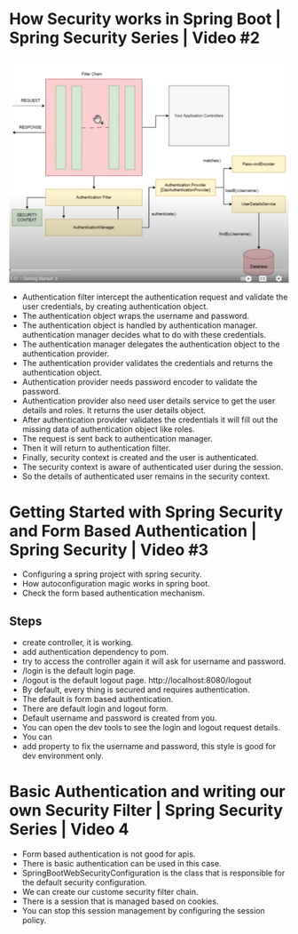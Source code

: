 # How Security works in Spring Boot | Spring Security Series | Video #2

![1.png](src%2Fmain%2Fresources%2Fsc%2F1.png)

- Authentication filter intercept the authentication request and validate the user credentials, by creating authentication object.
- The authentication object wraps the username and password.
- The authentication object is handled by authentication manager. authentication manager decides what to do with these credentials.
- The authentication manager delegates the authentication object to the authentication provider.
- The authentication provider validates the credentials and returns the authentication object.
- Authentication provider needs password encoder to validate the password.
- Authentication provider also need user details service to get the user details and roles. It returns the user details object.
- After authentication provider validates the credentials it will fill out the missing data of authentication object like roles.
- The request is sent back to authentication manager.
- Then it will return to authentication filter.
- Finally, security context is created and the user is authenticated.
- The security context is aware of authenticated user during the session.
- So the details of authenticated user remains in the security context.

# Getting Started with Spring Security and Form Based Authentication | Spring Security | Video #3

- Configuring a spring project with spring security.
- How autoconfiguration magic works in spring boot.
- Check the form based authentication mechanism.

## Steps

- create controller, it is working.
- add authentication dependency to pom.
- try to access the controller again it will ask for username and password.
- /login is the default login page.
- /logout is the default logout page. http://localhost:8080/logout
- By default, every thing is secured and requires authentication.
- The default is form based authentication.
- There are default login and logout form.
- Default username and password is created from you.
- You can open the dev tools to see the login and logout request details.
- You can 
- add property to fix the username and password, this style is good for dev environment only.

# Basic Authentication and writing our own Security Filter | Spring Security Series | Video 4

- Form based authentication is not good for apis.
- There is basic authentication can be used in this case.
- SpringBootWebSecurityConfiguration is the class that is responsible for the default security configuration.
- We can create our custome security filter chain.
- There is a session that is managed based on cookies.
- You can stop this session management by configuring the session policy.
